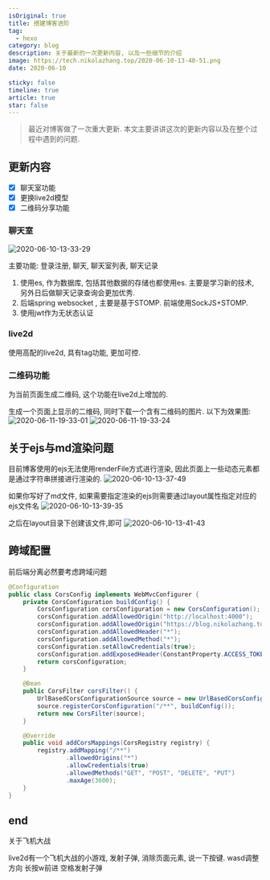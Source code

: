 ```yaml
---
isOriginal: true
title: 搭建博客进阶
tag:
  - hexo
category: blog
description: 关于最新的一次更新内容, 以及一些细节的介绍
image: https://tech.nikolazhang.top/2020-06-10-13-40-51.png
date: 2020-06-10

sticky: false
timeline: true
article: true
star: false
---
```



> 最近对博客做了一次重大更新. 本文主要讲讲这次的更新内容以及在整个过程中遇到的问题.

## 更新内容

- [x] 聊天室功能
- [x] 更换live2d模型
- [x] 二维码分享功能

### 聊天室

![2020-06-10-13-33-29](https://tech.nikolazhang.top/2020-06-10-13-33-29.png)

主要功能: 登录注册, 聊天, 聊天室列表, 聊天记录

1. 使用es, 作为数据库, 包括其他数据的存储也都使用es. 主要是学习新的技术, 另外日后做聊天记录查询会更加优秀.
2. 后端spring websocket , 主要是基于STOMP. 前端使用SockJS+STOMP.
3. 使用jwt作为无状态认证

### live2d

使用高配的live2d, 具有tag功能, 更加可控.

### 二维码功能

为当前页面生成二维码, 这个功能在live2d上增加的.

生成一个页面上显示的二维码, 同时下载一个含有二维码的图片.
以下为效果图:
![2020-06-11-19-33-01](https://tech.nikolazhang.top/2020-06-11-19-33-01.png)
![2020-06-11-19-33-24](https://tech.nikolazhang.top/2020-06-11-19-33-24.png)

## 关于ejs与md渲染问题

目前博客使用的ejs无法使用renderFile方式进行渲染, 因此页面上一些动态元素都是通过字符串拼接进行渲染的.
![2020-06-10-13-37-49](https://tech.nikolazhang.top/2020-06-10-13-37-49.png)

如果你写好了md文件, 如果需要指定渲染的ejs则需要通过layout属性指定对应的ejs文件名
![2020-06-10-13-39-35](https://tech.nikolazhang.top/2020-06-10-13-39-35.png)

之后在layout目录下创建该文件,即可
![2020-06-10-13-41-43](https://tech.nikolazhang.top/2020-06-10-13-41-43.png)

## 跨域配置

前后端分离必然要考虑跨域问题

```java
@Configuration
public class CorsConfig implements WebMvcConfigurer {
    private CorsConfiguration buildConfig() {
        CorsConfiguration corsConfiguration = new CorsConfiguration();
        corsConfiguration.addAllowedOrigin("http://localhost:4000");
        corsConfiguration.addAllowedOrigin("https://blog.nikolazhang.top");
        corsConfiguration.addAllowedHeader("*");
        corsConfiguration.addAllowedMethod("*");
        corsConfiguration.setAllowCredentials(true);
        corsConfiguration.addExposedHeader(ConstantProperty.ACCESS_TOKEN);
        return corsConfiguration;
    }

    @Bean
    public CorsFilter corsFilter() {
        UrlBasedCorsConfigurationSource source = new UrlBasedCorsConfigurationSource();
        source.registerCorsConfiguration("/**", buildConfig());
        return new CorsFilter(source);
    }

    @Override
    public void addCorsMappings(CorsRegistry registry) {
        registry.addMapping("/**")
                .allowedOrigins("*")
                .allowCredentials(true)
                .allowedMethods("GET", "POST", "DELETE", "PUT")
                .maxAge(3600);
    }
}
```

## end

关于飞机大战

live2d有一个飞机大战的小游戏, 发射子弹, 消除页面元素, 说一下按键.
wasd调整方向
长按w前进
空格发射子弹

